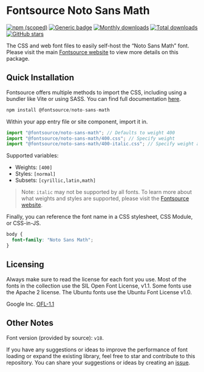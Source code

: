 # Fontsource Noto Sans Math

[![npm (scoped)](https://img.shields.io/npm/v/@fontsource/noto-sans-math?color=brightgreen)](https://www.npmjs.com/package/@fontsource/noto-sans-math) [![Generic badge](https://img.shields.io/badge/fontsource-passing-brightgreen)](https://github.com/fontsource/fontsource) [![Monthly downloads](https://badgen.net/npm/dm/@fontsource/noto-sans-math)](https://github.com/fontsource/fontsource) [![Total downloads](https://badgen.net/npm/dt/@fontsource/noto-sans-math)](https://github.com/fontsource/fontsource) [![GitHub stars](https://img.shields.io/github/stars/fontsource/fontsource.svg?style=social&label=Star)](https://github.com/fontsource/fontsource/stargazers)

The CSS and web font files to easily self-host the “Noto Sans Math” font. Please visit the main [Fontsource website](https://fontsource.org/fonts/noto-sans-math) to view more details on this package.

## Quick Installation

Fontsource offers multiple methods to import the CSS, including using a bundler like Vite or using SASS. You can find full documentation [here](https://fontsource.org/docs/getting-started/introduction).

```javascript
npm install @fontsource/noto-sans-math
```

Within your app entry file or site component, import it in.

```javascript
import "@fontsource/noto-sans-math"; // Defaults to weight 400
import "@fontsource/noto-sans-math/400.css"; // Specify weight
import "@fontsource/noto-sans-math/400-italic.css"; // Specify weight and style
```

Supported variables:
- Weights: `[400]`
- Styles: `[normal]`
- Subsets: `[cyrillic,latin,math]`

> Note: `italic` may not be supported by all fonts. To learn more about what weights and styles are supported, please visit the [Fontsource website](https://fontsource.org/fonts/noto-sans-math).

Finally, you can reference the font name in a CSS stylesheet, CSS Module, or CSS-in-JS.

```css
body {
  font-family: "Noto Sans Math";
}
```

## Licensing
Always make sure to read the license for each font you use. Most of the fonts in the collection use the SIL Open Font License, v1.1. Some fonts use the Apache 2 license. The Ubuntu fonts use the Ubuntu Font License v1.0.

Google Inc.
[OFL-1.1](http://scripts.sil.org/OFL)

## Other Notes
Font version (provided by source): `v18`.

If you have any suggestions or ideas to improve the performance of font loading or expand the existing library, feel free to star and contribute to this repository. You can share your suggestions or ideas by creating an [issue](https://github.com/fontsource/fontsource/issues).